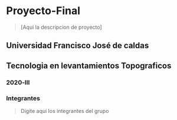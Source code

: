 # Proyecto-Final
> [Aqui la descripcion de proyecto]

## Universidad Francisco José de caldas
## Tecnologia en levantamientos Topograficos
### 2020-lll

### Integrantes
> Digite aqui los integrantes del grupo